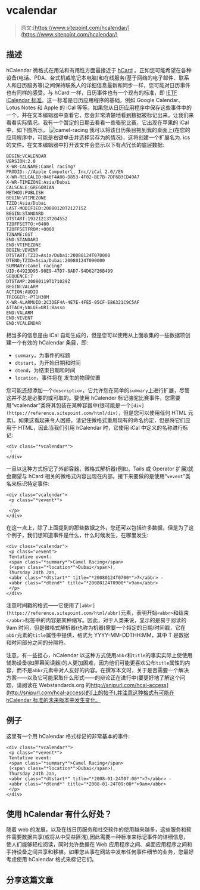 # vcalendar

> 原文:[https://www.sitepoint.com/hcalendar/](https://www.sitepoint.com/hcalendar/)

## 描述

hCalendar 微格式在用法和有用性方面最接近于 [hCard](https://reference.sitepoint.com/html/hcard) 。正如您可能希望在各种设备(电话、PDA、台式机或笔记本电脑)和在线服务(基于网络的电子邮件、联系人和日历服务等)之间保持联系人的详细信息最新和同步一样，您可能对日历事件也有同样的感受。与 hCard 一样，日历事件也有一个现有的标准，即 [IETF iCalendar 标准](http://tools.ietf.org/html/rfc2445/)。这一标准是日历应用程序的基础，例如 Google Calendar、Lotus Notes 和 Apple 的 iCal 等等。如果您从日历应用程序中保存这些事件中的一个，并在文本编辑器中查看它，您会非常清楚地看到数据被标记出来。让我们来看看实际情况。我有一个暂定的日期去看看一些骆驼比赛，它出现在苹果的 iCal 中，如下图所示。
![camel-racing](../Images/8c2100cfd13c79e3e494444300eec65e.png)
我可以将该日历条目拖到我的桌面上(在您的应用程序中，可能是右键单击并选择另存为的情况)，这将创建一个扩展名为. ics 的文件。在文本编辑器中打开该文件会显示以下有点冗长的底层数据:

```
BEGIN:VCALENDAR
VERSION:2.0
X-WR-CALNAME:Camel racing?
PRODID:-//Apple Computer\, Inc//iCal 2.0//EN
X-WR-RELCALID:046F4A00-D853-4F02-BE7B-7DF6B3CD49A7
X-WR-TIMEZONE:Asia/Dubai
CALSCALE:GREGORIAN
METHOD:PUBLISH
BEGIN:VTIMEZONE
TZID:Asia/Dubai
LAST-MODIFIED:20080120T212715Z
BEGIN:STANDARD
DTSTART:19321213T204552
TZOFFSETTO:+0400
TZOFFSETFROM:+0000
TZNAME:GST
END:STANDARD
END:VTIMEZONE
BEGIN:VEVENT
DTSTART;TZID=Asia/Dubai:20080124T070000
DTEND;TZID=Asia/Dubai:20080124T090000
SUMMARY:Camel racing?
UID:64923D95-98E9-47D7-8AD7-94D62F26B499
SEQUENCE:7
DTSTAMP:20080119T171029Z
BEGIN:VALARM
ACTION:AUDIO
TRIGGER:-PT1H30M
X-WR-ALARMUID:2C3DEF4A-4E7E-4FE5-95CF-E86321C9C5AF
ATTACH;VALUE=URI:Basso
END:VALARM
END:VEVENT
END:VCALENDAR

```

相当多的信息是由 iCal 自动生成的，但是您可以使用从上面收集的一些数据项创建一个有效的 hCalendar 条目，即:

*   `summary`，为事件的标题
*   `dtstart`，为开始日期和时间
*   `dtend`，为结束日期和时间
*   `location`，事件将在
    发生的物理位置

您可能还想添加一个`description`，它允许您在简单的`summary`上进行扩展，尽管这并不总是必要的或可取的。要使用 hCalender 标记骆驼比赛事件，您需要用“vcalendar”类将其包装在某种容器中(很可能是一个`[div](https://reference.sitepoint.com/html/div)`，但是您可以使用任何 HTML 元素)。如果这看起来令人困惑，请记住微格式重用现有的命名约定，但是将它们应用于 HTML，因此当我们引用 hCalendar 时，它使用 iCal 中定义的名称进行标记:

```
<div class="*vcalendar*">
 ⋮
</div>

```

一旦以这种方式标记了外部容器，微格式解析器(例如，Tails 或 Operator 扩展)就会期望与 hCard 相关的微格式内容出现在内部。接下来要做的是使用“`vevent`”类名来标识特定事件:

```
<div class="vcalendar">
 <p class="*vevent*">
 ⋮
 </p>
</div>

```

在这一点上，除了上面提到的那些数据之外，您还可以包括许多数据，但是为了这个例子，我们想知道事件是什么，什么时候发生，在哪里发生:

```
<div class="vcalendar">
 <p class="vevent">
 Tentative event:
 <span class="*summary*">Camel Racing</span>
 (<span class="*location*">Dubai</span>),
 Thursday 24th Jan,
 <abbr class="*dtstart*" title="*20080124T0700*">7</abbr> -
 <abbr class="*dtend*" title="*20080124T0900*">9am</abbr>
 </p>
</div>

```

注意时间戳的格式——它使用了`[abbr](https://reference.sitepoint.com/html/abbr)`元素，表明开始`<abbr>`和结束`</abbr>`标签中的内容是某种缩写。因此，对于人类来说，显示的是易于阅读的 9am 时间，但是微格式解析器(也称为机器)需要一个特定的日期/时间戳，它在`abbr`元素的`title`属性中提供，格式为 YYYY-MM-DDTHH:MM，其中 T 是数据和时间部分之间的分隔符。

注意，有一些担心，hCalendar 以这种方式使用`abbr`和`title`的事实实际上使使用辅助设备(如屏幕阅读器)的人更加困难，因为他们可能更喜欢公布`title`属性的内容，而不是`abbr`元素中对人友好的内容。在撰写本文时，关于是否需要一个解决方案——以及它可能采取什么形式——的辩论正在进行中(要更好地了解这个问题，请阅读在 Webstandards.org 的[http://snipurl.com/hcal-access](http://snipurl.com/hcal-access)的[上的帖子),并注意这种格式有可能在 hCalendar 标准的未来版本中发生变化。](http://webstandards.org/)

## 例子

这里有一个用 hCalendar 格式标记的非常基本的事件:

```
<div class="*vcalendar*">
 <p class="*vevent*">
 Tentative event:
 <span class="*summary*">Camel Racing</span>
 (<span class="*location*">Dubai</span>),
 Thursday 24th Jan,
 <abbr class="*dtstart*" title="*2008-01-24T07:00*">7</abbr> -
 <abbr class="*dtend*" title="*2008-01-24T09:00*">9am</abbr>
 </p>
</div>

```

## 使用 hCalendar 有什么好处？

随着 web 的发展，以及在线日历服务和社交软件的使用越来越多，这些服务和软件需要数据共享(或将从中受益匪浅),因此需要一种标准来标记事件的详细信息，使人们能够轻松阅读，同时允许数据在 Web 应用程序之间、桌面应用程序之间和手持设备之间共享和移植。如果您从事在网站中发布任何事件细节的业务，您最好考虑使用 hCalendar 格式来标记它们。

## 分享这篇文章